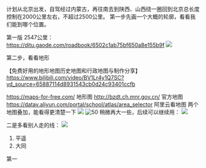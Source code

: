 计划从北京出发，自驾经过内蒙古，再往南去到陕西、山西绕一圈回到北京总长度控制在2000公里左右，不超过2500公里。
第一步先画一个大概的轮廓，看看我们能到哪个位置。

第一版 2547公里： https://ditu.gaode.com/roadbook/6502c1ab75bf650a8e155b9f
![](note/files/Pasted%20image%2020230914162735.png)

第二步，看看地形

【免费好用的地形地图历史地图和行政地图与制作分享】 https://www.bilibili.com/video/BV1Lr4y1Q7SC?vd_source=65887114d8931543cb0d24c93401ccfb 

https://maps-for-free.com/ 地形图
http://bzdt.ch.mnr.gov.cn/ 官方地图
https://datav.aliyun.com/portal/school/atlas/area_selector 阿里云看地图
两个地图叠加，能看得更清楚一下
![](note/files/Pasted%20image%2020230914171401.png)
![50](note/files/Pasted%20image%2020230914171629.png)
稍微再大一些，后续可以继续用： ![](note/files/Pasted%20image%2020230914173047.png)

二是多看别人走的线：
![](note/files/Pasted%20image%2020230914192401.png)

1. 平遥
2. 大同






第一
